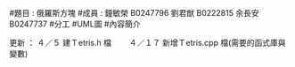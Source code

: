 #題目 : 俄羅斯方塊
#成員 :
    鐘敏榮 B0247796
    劉君猷 B0222815 
    余長安 B0247737
#分工
#UML圖
#內容簡介

更新 ：
    ４／５ 建Ｔetris.h 檔
　　４／１７ 新增Ｔetris.cpp 檔(需要的函式庫與變數)
